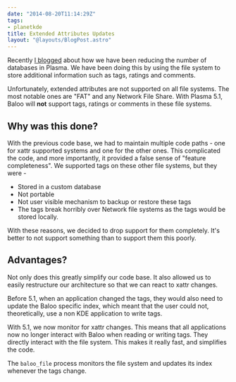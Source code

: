 ```yaml
---
date: "2014-08-20T11:14:29Z"
tags:
- planetkde
title: Extended Attributes Updates
layout: "@layouts/BlogPost.astro"
---
```


Recently [I blogged](http://vhanda.in/blog/2014/07/tagging-your-files/) about how we have been reducing the number of databases in Plasma. We have been doing this by using the file system to store additional information such as tags, ratings and comments.

Unfortunately, extended attributes are not supported on all file systems. The most notable ones are "FAT" and any Network File Share. With Plasma 5.1, Baloo will **not** support tags, ratings or comments in these file systems.

## Why was this done?

With the previous code base, we had to maintain multiple code paths - one for xattr supported systems and one for the other ones. This complicated the code, and more importantly, it provided a false sense of "feature completeness". We supported tags on these other file systems, but they were -

* Stored in a custom database
* Not portable
* Not user visible mechanism to backup or restore these tags
* The tags break horribly over Network file systems as the tags would be stored locally.

With these reasons, we decided to drop support for them completely. It's better to not support something than to support them this poorly.

## Advantages?

Not only does this greatly simplify our code base. It also allowed us to easily restructure our architecture so that we can react to xattr changes.

Before 5.1, when an application changed the tags, they would also need to update the Baloo specific index, which meant that the user could not, theoretically, use a non KDE application to write tags.

With 5.1, we now monitor for xattr changes. This means that all applications now no longer interact with Baloo when reading or writing tags. They directly interact with the file system. This makes it really fast, and simplifies the code.

The `baloo_file` process monitors the file system and updates its index whenever the tags change.
